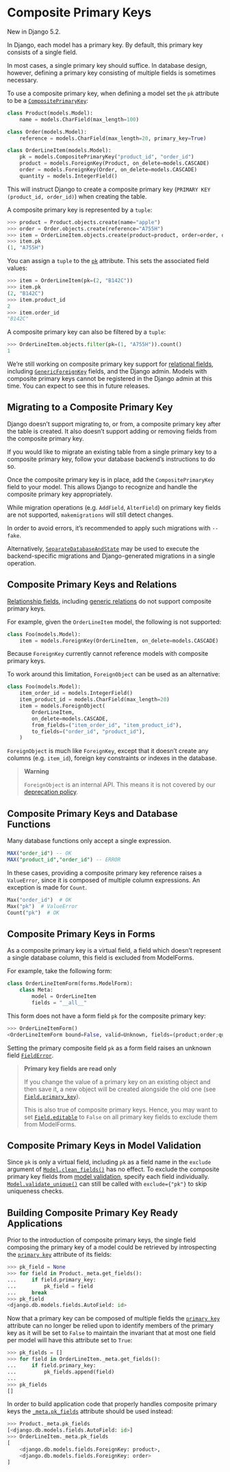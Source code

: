 # Composite Primary Keys

New in Django 5.2.

In Django, each model has a primary key. By default, this primary key consists of a single field.

In most cases, a single primary key should suffice. In database design, however, defining a primary key consisting of multiple fields is sometimes necessary.

To use a composite primary key, when defining a model set the `pk` attribute to be a [`CompositePrimaryKey`](https://docs.djangoproject.com/en/5.2/ref/models/fields/#django.db.models.CompositePrimaryKey):

```python
class Product(models.Model):
    name = models.CharField(max_length=100)

class Order(models.Model):
    reference = models.CharField(max_length=20, primary_key=True)

class OrderLineItem(models.Model):
    pk = models.CompositePrimaryKey("product_id", "order_id")
    product = models.ForeignKey(Product, on_delete=models.CASCADE)
    order = models.ForeignKey(Order, on_delete=models.CASCADE)
    quantity = models.IntegerField()
```

This will instruct Django to create a composite primary key (`PRIMARY KEY (product_id, order_id)`) when creating the table.

A composite primary key is represented by a `tuple`:

```python
>>> product = Product.objects.create(name="apple")
>>> order = Order.objects.create(reference="A755H")
>>> item = OrderLineItem.objects.create(product=product, order=order, quantity=1)
>>> item.pk
(1, "A755H")
```

You can assign a `tuple` to the [`pk`](https://docs.djangoproject.com/en/5.2/ref/models/instances/#django.db.models.Model.pk) attribute. This sets the associated field values:

```python
>>> item = OrderLineItem(pk=(2, "B142C"))
>>> item.pk
(2, "B142C")
>>> item.product_id
2
>>> item.order_id
"B142C"
```

A composite primary key can also be filtered by a `tuple`:

```python
>>> OrderLineItem.objects.filter(pk=(1, "A755H")).count()
1
```

We’re still working on composite primary key support for [relational fields](https://docs.djangoproject.com/en/5.2/topics/composite-primary-key/#cpk-and-relations), including [`GenericForeignKey`](https://docs.djangoproject.com/en/5.2/ref/contrib/contenttypes/#django.contrib.contenttypes.fields.GenericForeignKey) fields, and the Django admin. Models with composite primary keys cannot be registered in the Django admin at this time. You can expect to see this in future releases.

## Migrating to a Composite Primary Key

Django doesn’t support migrating to, or from, a composite primary key after the table is created. It also doesn’t support adding or removing fields from the composite primary key.

If you would like to migrate an existing table from a single primary key to a composite primary key, follow your database backend’s instructions to do so.

Once the composite primary key is in place, add the `CompositePrimaryKey` field to your model. This allows Django to recognize and handle the composite primary key appropriately.

While migration operations (e.g. `AddField`, `AlterField`) on primary key fields are not supported, `makemigrations` will still detect changes.

In order to avoid errors, it’s recommended to apply such migrations with `--fake`.

Alternatively, [`SeparateDatabaseAndState`](https://docs.djangoproject.com/en/5.2/ref/migration-operations/#django.db.migrations.operations.SeparateDatabaseAndState) may be used to execute the backend-specific migrations and Django-generated migrations in a single operation.

## Composite Primary Keys and Relations

[Relationship fields](https://docs.djangoproject.com/en/5.2/ref/models/fields/#relationship-fields), including [generic relations](https://docs.djangoproject.com/en/5.2/ref/contrib/contenttypes/#generic-relations) do not support composite primary keys.

For example, given the `OrderLineItem` model, the following is not supported:

```python
class Foo(models.Model):
    item = models.ForeignKey(OrderLineItem, on_delete=models.CASCADE)
```

Because `ForeignKey` currently cannot reference models with composite primary keys.

To work around this limitation, `ForeignObject` can be used as an alternative:

```python
class Foo(models.Model):
    item_order_id = models.IntegerField()
    item_product_id = models.CharField(max_length=20)
    item = models.ForeignObject(
        OrderLineItem,
        on_delete=models.CASCADE,
        from_fields=("item_order_id", "item_product_id"),
        to_fields=("order_id", "product_id"),
    )
```

`ForeignObject` is much like `ForeignKey`, except that it doesn’t create any columns (e.g. `item_id`), foreign key constraints or indexes in the database.

> **Warning**
>
> `ForeignObject` is an internal API. This means it is not covered by our [deprecation policy](https://docs.djangoproject.com/en/5.2/internals/release-process/#internal-release-deprecation-policy).

## Composite Primary Keys and Database Functions

Many database functions only accept a single expression.

```sql
MAX("order_id") -- OK
MAX("product_id","order_id") -- ERROR
```

In these cases, providing a composite primary key reference raises a `ValueError`, since it is composed of multiple column expressions. An exception is made for `Count`.

```python
Max("order_id")  # OK
Max("pk")  # ValueError
Count("pk")  # OK
```

## Composite Primary Keys in Forms

As a composite primary key is a virtual field, a field which doesn’t represent a single database column, this field is excluded from ModelForms.

For example, take the following form:

```python
class OrderLineItemForm(forms.ModelForm):
    class Meta:
        model = OrderLineItem
        fields = "__all__"
```

This form does not have a form field `pk` for the composite primary key:

```python
>>> OrderLineItemForm()
<OrderLineItemForm bound=False, valid=Unknown, fields=(product;order;quantity)>
```

Setting the primary composite field `pk` as a form field raises an unknown field [`FieldError`](https://docs.djangoproject.com/en/5.2/ref/exceptions/#django.core.exceptions.FieldError).

> **Primary key fields are read only**
>
> If you change the value of a primary key on an existing object and then save it, a new object will be created alongside the old one (see [`Field.primary_key`](https://docs.djangoproject.com/en/5.2/ref/models/fields/#django.db.models.Field.primary_key)).
>
> This is also true of composite primary keys. Hence, you may want to set [`Field.editable`](https://docs.djangoproject.com/en/5.2/ref/models/fields/#django.db.models.Field.editable) to `False` on all primary key fields to exclude them from ModelForms.

## Composite Primary Keys in Model Validation

Since `pk` is only a virtual field, including `pk` as a field name in the `exclude` argument of [`Model.clean_fields()`](https://docs.djangoproject.com/en/5.2/ref/models/instances/#django.db.models.Model.clean_fields) has no effect. To exclude the composite primary key fields from [model validation](https://docs.djangoproject.com/en/5.2/ref/models/instances/#validating-objects), specify each field individually. [`Model.validate_unique()`](https://docs.djangoproject.com/en/5.2/ref/models/instances/#django.db.models.Model.validate_unique) can still be called with `exclude={"pk"}` to skip uniqueness checks.

## Building Composite Primary Key Ready Applications

Prior to the introduction of composite primary keys, the single field composing the primary key of a model could be retrieved by introspecting the [`primary key`](https://docs.djangoproject.com/en/5.2/ref/models/fields/#django.db.models.Field.primary_key) attribute of its fields:

```python
>>> pk_field = None
>>> for field in Product._meta.get_fields():
...     if field.primary_key:
...         pk_field = field
...     break
>>> pk_field
<django.db.models.fields.AutoField: id>
```

Now that a primary key can be composed of multiple fields the [`primary key`](https://docs.djangoproject.com/en/5.2/ref/models/fields/#django.db.models.Field.primary_key) attribute can no longer be relied upon to identify members of the primary key as it will be set to `False` to maintain the invariant that at most one field per model will have this attribute set to `True`:

```python
>>> pk_fields = []
>>> for field in OrderLineItem._meta.get_fields():
...     if field.primary_key:
...         pk_fields.append(field)
...
>>> pk_fields
[]
```

In order to build application code that properly handles composite primary keys the [`_meta.pk_fields`](https://docs.djangoproject.com/en/5.2/ref/models/meta/#django.db.models.options.Options.pk_fields) attribute should be used instead:

```python
>>> Product._meta.pk_fields
[<django.db.models.fields.AutoField: id>]
>>> OrderLineItem._meta.pk_fields
[
    <django.db.models.fields.ForeignKey: product>,
    <django.db.models.fields.ForeignKey: order>
]
```